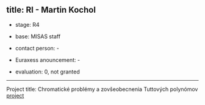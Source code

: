 title: RI - Martin Kochol 
---

* stage: R4

* base: MISAS staff

* contact person: -

* Euraxess anouncement: -

* evaluation: 0, not granted

---

Project title: Chromatické problémy a zovšeobecnenia Tuttových polynómov     
[project](RI_kochol/project_mk.docx)


